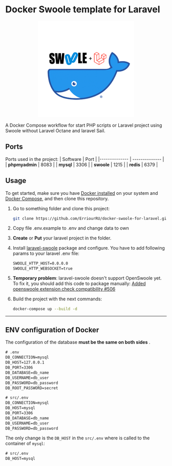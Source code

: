 # Docker Swoole template for Laravel

<p align="center">
  <img width="300" height="300" src="logo.png">
</p>

A Docker Compose workflow for start PHP scripts or Laravel project using Swoole without Laravel Octane and laravel Sail.

## Ports

Ports used in the project:
| Software | Port |
|-------------- | -------------- |
| **phpmyadmin** | 8083 |
| **mysql** | 3306 |
| **swoole** | 1215 |
| **redis** | 6379 |

## Usage

To get started, make sure you have [Docker installed](https://docs.docker.com/) on your system and [Docker Compose](https://docs.docker.com/compose/install/), and then clone this repository.

1. Go to something folder and clone this project:

   ```sh
   git clone https://github.com/ErriourRU/docker-swoole-for-laravel.git ./
   ```
2. Copy file .env.example to .env and change data to own

3. **Create** or **Put** your laravel project in the folder.

4. Install [laravel-swoole](https://github.com/swooletw/laravel-swoole) package and configure. You have to add following params to your laravel .env file:

   ```
   SWOOLE_HTTP_HOST=0.0.0.0
   SWOOLE_HTTP_WEBSOCKET=true
   ```

5. **Temporary problem**: laravel-swoole doesn't support OpenSwoole yet. To fix it, you should add this code to package manually: [Added openswoole extension check compatibility #506](https://github.com/swooletw/laravel-swoole/pull/506)

4. Build the project with the next commands:

   ```sh
   docker-compose up --build -d
   ```

---

## ENV configuration of Docker

The configuration of the database **must be the same on both sides** .

```dotenv
# .env
DB_CONNECTION=mysql
DB_HOST=127.0.0.1
DB_PORT=3306
DB_DATABASE=db_name
DB_USERNAME=db_user
DB_PASSWORD=db_password
DB_ROOT_PASSWORD=secret
```

```dotenv
# src/.env
DB_CONNECTION=mysql
DB_HOST=mysql
DB_PORT=3306
DB_DATABASE=db_name
DB_USERNAME=db_user
DB_PASSWORD=db_password
```

The only change is the `DB_HOST` in the `src/.env` where is called to the container of `mysql`:

```dotenv
# src/.env
DB_HOST=mysql
```